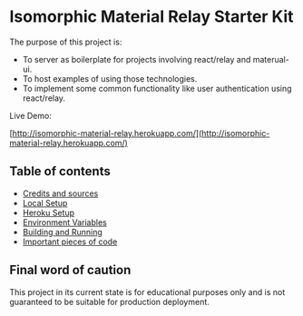 # Isomorphic Material Relay Starter Kit

The purpose of this project is:

* To server as boilerplate for projects involving react/relay and materual-ui.
* To host examples of using those technologies.
* To implement some common functionality like user authentication using react/relay.

Live Demo:

[http://isomorphic-material-relay.herokuapp.com/](http://isomorphic-material-relay.herokuapp.com/)

## Table of contents

* [Credits and sources](./doc/Credits.md)
* [Local Setup](./doc/Setup-Local.md)
* [Heroku Setup](./doc/Setup-Heroku.md)
* [Environment Variables](./doc/Environment.md)
* [Building and Running](./doc/BuildRun.md)
* [Important pieces of code](./doc/Code.md)

## Final word of caution

This project in its current state is for educational purposes only and is not guaranteed to be suitable for production deployment.
